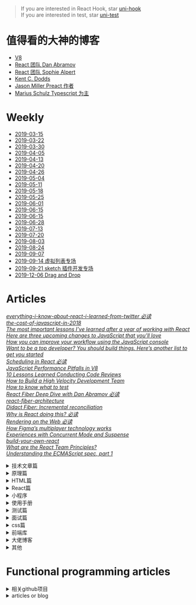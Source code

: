 > If you are interested in React Hook, star [uni-hook](https://github.com/snakeUni/uni-hook)  
> If you are interested in test, star [uni-test](https://github.com/snakeUni/uni-test)

# 值得看的大神的博客

- [V8](https://v8.dev/blog)
- [React 团队 Dan Abramov](https://overreacted.io/)
- [React 团队 Sophie Alpert](https://sophiebits.com/)
- [Kent C. Dodds](https://kentcdodds.com/)
- [Jason Miller Preact 作者](https://jasonformat.com/)
- [Marius Schulz Typescript 为主](https://mariusschulz.com/blog)

# Weekly

- [2019-03-15](./2019-03-15.md)
- [2019-03-22](./2019-03-22.md)
- [2019-03-30](./2019-03-30.md)
- [2019-04-05](./2019-04-05.md)
- [2019-04-13](./2019-04-13.md)
- [2019-04-20](./2019-04-20.md)
- [2019-04-26](./2019-04-26.md)
- [2019-05-04](./2019-05-04.md)
- [2019-05-11](./2019-05-11.md)
- [2019-05-18](./2019-05-18.md)
- [2019-05-25](./2019-05-25.md)
- [2019-06-01](./2019-06-01.md)
- [2019-06-15](./2019-06-15.md)
- [2019-06-15](./2019-06-15.md)
- [2019-06-28](./2019-06-28.md)
- [2019-07-13](./2019-07-13.md)
- [2019-07-20](./2019-07-20.md)
- [2019-08-03](./2019-08-03.md)
- [2019-08-24](./2019-08-24.md)
- [2019-09-07](./2019-09-07.md)
- [2019-09-14 虚拟列表专场](./2019-09-14.md)
- [2019-09-21 sketch 插件开发专场](./2019-09-21.md)
- [2019-12-06 Drag and Drop](./2019-12-06.md)

# Articles

_[everything-i-know-about-react-i-learned-from-twitter 必读](https://speakerdeck.com/jenncreighton/everything-i-know-about-react-i-learned-from-twitter)_  
_[the-cost-of-javascript-in-2018](https://medium.com/@addyosmani/the-cost-of-javascript-in-2018-7d8950fbb5d4)_  
_[The most important lessons I’ve learned after a year of working with React](https://medium.freecodecamp.org/mindset-lessons-from-a-year-with-react-1de862421981)_  
_[Here are three upcoming changes to JavaScript that you’ll love](https://medium.freecodecamp.org/here-are-three-upcoming-changes-to-javascript-that-youll-love-387bce1bfb0b)_  
_[How you can improve your workflow using the JavaScript console](https://medium.freecodecamp.org/how-you-can-improve-your-workflow-using-the-javascript-console-bdd7823a9472)_  
_[Want to be a top developer? You should build things. Here’s another list to get you started](https://medium.freecodecamp.org/the-secret-to-being-a-top-developer-is-building-things-d3d058e4e472)_  
_[Scheduling in React 必读](https://philippspiess.com/scheduling-in-react/)_  
_[JavaScript Performance Pitfalls in V8](https://ponyfoo.com/articles/javascript-performance-pitfalls-v8)_  
_[10 Lessons Learned Conducting Code Reviews](https://dev.to/jnschrag/10-lessons-learned-conducting-code-reviews-5di6)_  
_[How to Build a High Velocity Development Team](https://medium.com/javascript-scene/how-to-build-a-high-velocity-development-team-4b2360d34021)_  
_[How to know what to test](https://kentcdodds.com/blog/how-to-know-what-to-test)_  
_[React Fiber Deep Dive with Dan Abramov 必读](https://www.youtube.com/watch?v=aS41Y_eyNrU&app=desktop)_  
_[react-fiber-architecture](https://github.com/acdlite/react-fiber-architecture)_  
_[Didact Fiber: Incremental reconciliation](https://engineering.hexacta.com/didact-fiber-incremental-reconciliation-b2fe028dcaec)_  
_[Why is React doing this? 必读](https://gist.github.com/sebmarkbage/a5ef436427437a98408672108df01919)_  
_[Rendering on the Web 必读](https://developers.google.com/web/updates/2019/02/rendering-on-the-web)_  
_[How Figma’s multiplayer technology works](https://www.figma.com/blog/how-figmas-multiplayer-technology-works/)_  
_[Experiences with Concurrent Mode and Suspense](https://reactjs.org/blog/2019/11/06/building-great-user-experiences-with-concurrent-mode-and-suspense.html)_  
_[build-your-own-react](https://pomb.us/build-your-own-react/)_  
_[What are the React Team Principles?](https://react.christmas/2019/24)_  
_[Understanding the ECMAScript spec, part 1](https://v8.dev/blog/understanding-ecmascript-part-1)_

<details>
  <summary>技术文章篇</summary>

- [Making the Switch Away from Icon Fonts to SVG: Converting Font Icons to SVG](https://www.sarasoueidan.com/blog/icon-fonts-to-svg/)
- [深拷贝的终极探索](https://juejin.im/post/5bc1ae9be51d450e8b140b0c)
- [如何编写 Typescript 声明文件](https://juejin.im/post/5bc406795188255c451ed3b3)
- [JavaScript 计时器之旅](https://juejin.im/post/5bc32e52f265da0ae3441cb8)
- [VSCode 插件开发全攻略](https://www.cnblogs.com/liuxianan/p/vscode-plugin-overview.html)
- [无尽滚动的复杂度 -- 来自 Google 大神的拆解](https://juejin.im/post/58a3c81e128fe10058c57a8b)
- [每个 JavaScript 工程师都应懂的 33 个概念](https://github.com/stephentian/33-js-concepts)
- [一次性搞懂 JavaScript 正则表达式之语法](https://juejin.im/post/5bda4e6fe51d45681f245274)
- [前端黑科技：美团网页首帧优化实践](https://juejin.im/post/5bee7dd4e51d451f5b54cbb4)
- [Controlled and uncontrolled form inputs in React don't have to be complicated](https://goshakkk.name/controlled-vs-uncontrolled-inputs-react/)
- [【译】JavaScript 完整手册](https://juejin.im/post/5bff57fee51d45021a167991)
- [方位彻底读懂<你不知道的 JavaScript(上)>](https://juejin.im/post/5bfaa2e26fb9a04a0440b0e4)
- [前端与编译原理——用 JS 写一个 JS 解释器](https://segmentfault.com/a/1190000017241258)
- [Functional programming in TypeScript](https://github.com/gcanti/fp-ts)
- [awesome-speakers](https://github.com/karlhorky/awesome-speakers)
- [移动端适配](https://juejin.im/post/5c0dd7ac6fb9a049c43d7edc)
- [Flutter 教程系列](https://juejin.im/post/5c0db59f6fb9a049bb7c2810)
- [前端模块化详解(完整版)](https://juejin.im/post/5c17ad756fb9a049ff4e0a62)
- [Node - 从 0 基础到实战企业官网](https://juejin.im/post/5c1f8e52f265da6170071e43)
- [《JavaScript 设计模式与开发实践》最全知识点汇总大全](https://juejin.im/post/5c2e10a76fb9a049c0432697)
- [让老板虎躯一震的前端技术，KPI 杀手](https://juejin.im/post/5c3ff18b6fb9a04a0a5f76aa)
- [Flutter 44 集免费基础视频教程](https://juejin.im/post/5c452bac6fb9a049af6d919a)
- [实践这一次,彻底搞懂浏览器缓存机制](https://juejin.im/post/5c4528a6f265da611a4822cc)
- [性能优化实践](https://github.com/xitu/gold-miner/blob/master/TODO1/front-end-performance-checklist-2019-pdf-pages-2.md)
- [近一万字的 ES6 语法知识点补充](https://juejin.im/post/5c6234f16fb9a049a81fcca5)
- [中高级前端大厂面试秘籍，为你保驾护航金三银四，直通大厂(上)](https://juejin.im/post/5c64d15d6fb9a049d37f9c20#heading-15)
- [Experimenting with Bluetooth in JavaScript apps on the web, in hybrid apps and React Native](https://www.voorhoede.nl/en/blog/bluetooth-anywhere/)
- [Will it finally: a try/catch quiz](https://frontarm.com/james-k-nelson/will-finally-run-quiz/)
- [Taro 多端开发的正确姿势：打造三端统一的网易严选（小程序、H5、React Native）](https://juejin.im/post/5c6a151f518825625e4ac830)
- [如何编写高质量的函数 -- 敲山震虎篇](https://juejin.im/post/5c6bbf0f6fb9a049ba4224fd)
- [H5 键盘兼容性小结](https://juejin.im/post/5c6d1c8b6fb9a049de6df441)
- [Webapck4+Babel7 优化 70%速度](https://juejin.im/post/5c763885e51d457380771ab0)
- [JS 性能优化 38 条"军规"，2019 年呕心力作](https://juejin.im/post/5c6e064c51882562eb50fc18)
- [JavaScript Closures: setTimeout Inside a For Loop](https://wsvincent.com/javascript-closure-settimeout-for-loop/)
- [【前端词典】进阶必备的网络基础（上）](https://juejin.im/post/5c591fda6fb9a049dc02b1cc)
- [【前端词典】进阶必备的网络基础（下）](https://juejin.im/post/5c7a9f8c518825640d1dd503)
- [前端开发者必备的 Nginx 知识](https://juejin.im/post/5c85a64d6fb9a04a0e2e038c)
- [让你的网页更丝滑（一](https://juejin.im/post/5c860282e51d45531330e10e)
- [如何使用 docker 部署前端应用](https://juejin.im/post/5c83cbaa6fb9a04a0f65fdaa)
- [vue-cli3 项目从搭建优化到 docker 部署](https://juejin.im/post/5c4a6fcd518825469414e062)
- [GraphQL in Depth: What, Why, and How](https://ponyfoo.com/articles/graphql-in-depth-what-why-and-how)
- [前端构建秘籍](https://juejin.im/post/5c9075305188252d5c743520#heading-31)
- [Books that Junior Developers should read in 2019](https://medium.freecodecamp.org/9-books-for-junior-developers-in-2019-e41fc7ecc586)
- [「从源码中学习」面试官都不知道的 Vue 题目答案](https://juejin.im/post/5c959f74f265da610c068fa8)
- [Responsible JavaScript: Part I](https://alistapart.com/article/responsible-javascript-part-1)
- [聊一聊前端换肤](https://juejin.im/post/5ca41617f265da3092006155)
- [The Most Important Non-Programming Skills for Programmers](https://dev.to/aspittel/the-most-important-non-programming-skills-for-programmers-iii)
- [滑动穿透(锁 body)终极探索](https://juejin.im/post/5ca4816e5188250b251e34e9)
- [关于 webpack4 的 14 个知识点,童叟无欺](https://juejin.im/post/5cea1e1ae51d4510664d1652)
- [webpack4 的 30 个步骤打造优化到极致的 react 开发环境，如约而至](https://juejin.im/post/5cfe4b13f265da1bb13f26a8)
- [前端工作学习相关网站收集整理](https://juejin.im/post/5d003f51e51d454fbe24a661)
- [蚂蚁金服的前端框架和工程化实践](https://github.com/sorrycc/blog/issues/85)
- [Typing Higher Order Components in React](https://codewithstyle.info/Typing-Higher-Order-Components-in-React/?utm_source=typescript-weekly.com&utm_campaign=typescript_weekly_107&utm_medium=email)
- [De Morgan's Laws](https://erikmhsiao.github.io/de-morgans-laws/)
- [🚀⚙️ JavaScript Visualized: the JavaScript Engine](https://dev.to/lydiahallie/javascript-visualized-the-javascript-engine-4cdf)
- [Idiomatic Redux: The History and Implementation of React-Redux](https://blog.isquaredsoftware.com/2018/11/react-redux-history-implementation/)
- [Introducing state machine advent: 24 bite-sized blog posts about state machines and statecharts](https://dev.to/codingdive/introducing-state-machine-advent-24-bite-sized-blog-posts-about-state-machines-and-statecharts-2ce0)
- [Few Things I Learned while Developing an Icon Library](https://medium.com/ng-zorro/few-things-i-learned-while-developing-an-icon-library-4e0201daf42b)
- [How to create an icon library in Angular](https://medium.com/angular-in-depth/how-to-create-an-icon-library-in-angular-4f8863d95a)
- [蒲公英·凹凸精选期刊 - 动画](https://mp.weixin.qq.com/s/7ZVl7lmOyfut6f3MnRg1IA)
- [build-sketch-plugin-javascript-html-css-part](https://www.smashingmagazine.com/2019/07/build-sketch-plugin-javascript-html-css-part-1/)
- [Sketch 插件开发实践](https://aotu.io/notes/2019/10/31/sketch-plugin/index.html)
- [Sketch Plugin Snippets for Plugin Developers](https://medium.com/sketch-app-sources/sketch-plugin-snippets-for-plugin-developers-e9e1d2ab6827#.a3xn6hth6)
- [动画：从 AE 到 web](https://aotu.io/notes/2018/03/06/ae2web/?from=dandelion)
- [stop-mocking-fetch](https://kentcdodds.com/blog/stop-mocking-fetch)
- [Recoil — Another React State Management Library?](https://medium.com/swlh/recoil-another-react-state-management-library-97fc979a8d2b)
- [Taro 3](https://mp.weixin.qq.com/s/hQwSH0EYg5x7FMOR341VBA)
- [淘宝如何处理弹窗场景](https://mp.weixin.qq.com/s/VxGB0w5nPsMoKM-exa2-ww)
- [斗鱼关注人数爬取 ── 字体反爬的攻与防](https://cjting.me/2020/07/01/douyu-crawler-and-font-anti-crawling/)
- [「可视化搭建系统」——从设计到架构，探索前端领域技术和业务价值](https://zhuanlan.zhihu.com/p/164558106)

</details>

<details>
  <summary>原理篇</summary>

- [JavaScript Loading Priorities in Chrome](https://addyosmani.com/blog/script-priorities/)
- [对 Parser 的误解](http://www.yinwang.org/blog-cn/2015/09/19/parser)
- [前端要以正确的姿势学习编译原理（上篇）](https://zhuanlan.zhihu.com/p/36301857)

</details>

<details>
  <summary>HTML篇</summary>

- [10 HTML Elements You Didn't Know You Needed](https://dev.to/emmawedekind/10-html-element-you-didnt-know-you-needed-3jo4)

</details>

<details>
  <summary>React篇</summary>

- [inside-fiber-in-depth](https://medium.com/react-in-depth/inside-fiber-in-depth-overview-of-the-new-reconciliation-algorithm-in-react-e1c04700ef6e)
- [In-depth explanation of state and props update in React](https://medium.com/react-in-depth/in-depth-explanation-of-state-and-props-update-in-react-51ab94563311)
- [React hooks: The Death of classes and lifecycles?](https://blog.usejournal.com/react-hooks-death-of-classes-and-lifecycles-c8db5956558c)
- [How to use React.lazy and Suspense for components lazy loading](https://medium.freecodecamp.org/how-to-use-react-lazy-and-suspense-for-components-lazy-loading-8d420ecac58)
- [Cache your React event listeners to improve performance.](https://hackernoon.com/cache-your-react-event-listeners-to-improve-performance-37bda57ac965)
- [React hooks: get the current state, back to the future](https://dev.to/scastiel/react-hooks-get-the-current-state-back-to-the-future-3op2)
- [Hooks, State, Closures, and useReducer](https://adamrackis.dev/state-and-use-reducer/)
- [Dilemmas With React Hooks - Part 1: States And Reducers](https://yearn2learn.netlify.com/dilemmas-with-react-hooks-1)
- [How to fetch data with React Hooks?](https://www.robinwieruch.de/react-hooks-fetch-data/)
- [Getting Started with React - An Overview and Walkthrough](https://www.taniarascia.com/getting-started-with-react/)
- [Dancing between state and effects - a real-world use case](https://github.com/facebook/react/issues/15240)
- [Using Firebase with React Hooks](https://benmcmahen.com/using-firebase-with-react-hooks/)

</details>

<details>
  <summary>小程序</summary>

- [自己写个 React 渲染器: 以 Remax 为例(用 React 写小程序)](https://zhuanlan.zhihu.com/p/83324871)

</details>
<details>
  <summary>使用手册</summary>

- [es6 使用手册](https://juejin.im/post/5bfe05505188252098022400)
- [2018(农历年)封山之作，和我一起嚼烂 Git(两万字长文)](https://juejin.im/post/5c33f49de51d45523070f7bb)
- [WebSocket 协议 RFC 文档（全中文翻译）](https://juejin.im/post/5c6b7366e51d45016527d648)

</details>

<details>
  <summary>测试篇</summary>

- [puppetter E2E 测试入门](https://juejin.im/post/5bffb344e51d45378d0d39f4)

</details>

<details>
  <summary>面试篇</summary>

- [React 面试集锦](https://github.com/sudheerj/reactjs-interview-questions)
- [26 个精选的 JavaScript 面试问题](https://juejin.im/post/5bd95d22e51d45685f442f73)
- [刷《一年半经验，百度、有赞、阿里面试总结》·手记](https://juejin.im/post/5bfff5086fb9a049c84f2d24)
- [一道面试题引起的思考](https://juejin.im/post/5bf769e0518825773a2ebfe5)
- [支付宝 6 轮面试经验](https://juejin.im/post/5c0a90b1518825666808d1c5)
- [面试很全的图片值得 star](https://yuchengkai.cn/docs/zh/frontend/)
- [行走的 Offer 收割机](https://juejin.im/post/5c16471f6fb9a049c43d91d4)
- [【半月刊】前端高频面试题及答案汇总](https://juejin.im/post/5c6977e46fb9a049fd1063dc)
- [2019 面试准备 - JS 原型与原型链](https://juejin.im/post/5c72a1766fb9a049ea3993e6)
- [如何轻松拿到淘宝前端 offer](https://juejin.im/post/5bbc54a2e51d450e5a7445b4)
- [那些你需要知道的 CSS-面试](https://juejin.im/post/5c7646e2f265da2d8e70f681)
- [【半月刊 2】前端高频面试题及答案汇总](https://juejin.im/post/5c7bd72ef265da2de80f7f17)
- [2019 面试实战 - 第一回合](https://juejin.im/post/5c7bc11d6fb9a04a0956c325)
- [中高级前端大厂面试秘籍，为你保驾护航金三银四，直通大厂(上)](https://juejin.im/post/5c64d15d6fb9a049d37f9c20)
- [(中篇)中高级前端大厂面试秘籍，寒冬中为您保驾护航，直通大厂](https://juejin.im/post/5c92f499f265da612647b754)
- [记录一次蚂蚁金服前端电话面试](https://juejin.im/post/5c83f7d15188257e566edcf1)
- [「中高级前端面试」JavaScript 手写代码无敌秘籍](https://juejin.im/post/5c9c3989e51d454e3a3902b6)
- [【半月刊 3】前端高频面试题及答案汇总](https://juejin.im/post/5c9ac3f66fb9a070e056718f)
- [2019 前端面试 | 知其然，并知其所以然](https://juejin.im/post/5ce4171ff265da1bd04eb4f3)
- [前端面经分享 | 腾讯](https://juejin.im/post/5ce9f666e51d45777621baf7)
- [分享阿里前端 p7 架构图谱](https://juejin.im/post/5cf5f358e51d45778f076ce5)
- [前端 100 问：能搞懂 80% 的请把简历给我](https://juejin.im/post/5d23e750f265da1b855c7bbe)

</details>

<details>
  <summary>css篇</summary>

- [Canvas API](https://www.canvasapi.cn)
- [前端项目中常见的 CSS 问题](https://juejin.im/post/5c2b5cb8e51d45673971d582)
- [马蹄疾 | 聊聊你可能并没有完全掌握的 Flex 布局：从概念入手，丝丝入扣](https://juejin.im/post/5c748debf265da2da408134e)
- [Inline SVG vs Icon Fonts [CAGEMATCH]](https://css-tricks.com/icon-fonts-vs-svg/)
- [不可思议的纯 CSS 实现鼠标跟随效果](https://juejin.im/post/5c7f333ce51d4541e510cd6f)
- [CSS 属性选择器的深入挖掘](https://juejin.im/post/5d084b6651882563194b2eab)
- [dom-element-dimensions-and-css-transforms](https://www.impressivewebs.com/dom-element-dimensions-and-css-transforms/?utm_source=CSS-Weekly&utm_campaign=Issue-368&utm_medium=email)
- [atomic-css-in-js](https://sebastienlorber.com/atomic-css-in-js)
- [otion](https://github.com/kripod/otion)
- [otion-example](https://codesandbox.io/s/auto-css-9i1m0?file=/src/App.js)
- [react-css-in-js](https://speakerdeck.com/vjeux/react-css-in-js)
- [CSS 变量对 JS 交互组件开发带来的提升与变革](https://www.zhangxinxu.com/wordpress/2020/07/css-var-improve-components/)

</details>

<details>
  <summary>前端库</summary>

- [大佬关注的前端库](https://github.com/sorrycc/awesome-f2e-libs)

</details>

<details>
  <summary>大佬博客</summary>

- [Dan 神的博客讲解 js 知识以及 React](https://overreacted.io/)
- [vue,React,Redux 等详细解析](https://github.com/MrErHu/blog)
- [冴羽写博客的地方](https://github.com/mqyqingfeng/Blog)

</details>

<details>
  <summary>其他</summary>

- [为前端工程之崛起而编程](https://juejin.im/post/5c77eecbf265da2d8532f345)
- [如何管理开源项目](https://slides.com/kentcdodds/manage-oss#/)
- [Ant Design 开源项目经验分享](https://mp.weixin.qq.com/s/qpZB9tPiLrHIbJnwi-8KKg)

</details>

# Functional programming articles

<details>
  <summary>相关github项目</summary>

- [ramda](https://github.com/ramda/ramda)
- [awesome-fp-js](https://github.com/stoeffel/awesome-fp-js)
- [immutable-js](https://github.com/facebook/immutable-js)
- [lodash](https://github.com/lodash/lodash)

</details>

<details>
  <summary>articles or blog</summary>

- [functionaljs](http://functionaljs.com)
- [高阶函数](https://www.youtube.com/watch?v=BMUiFMZr7vk)
- [Functional JavaScript](http://shop.oreilly.com/product/0636920028857.do)
- [javascript-allonge](https://leanpub.com/javascript-allonge)
- [what-is-functional-programming](http://blog.jenkster.com/2015/12/what-is-functional-programming.html)
- [Make some magic. #JavaScript](https://medium.com/@_ericelliott)
- [James Forbes](https://james-forbes.com/#!/)
- [James Long](https://github.com/jlongster)
- [André Staltz](https://staltz.com)
- [functional-programming-jargon](https://github.com/hemanth/functional-programming-jargon#functional-programming-jargon)
- [Functional-Programming-Exercises](https://github.com/InceptionCode/Functional-Programming-Exercises)
- [How to think like a programmer — lessons in problem solving](https://medium.freecodecamp.org/how-to-think-like-a-programmer-lessons-in-problem-solving-d1d8bf1de7d2)

</details>
